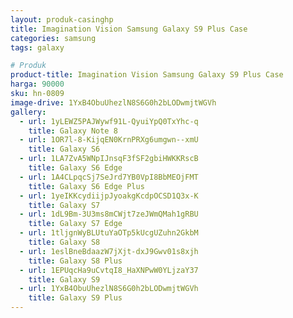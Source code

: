 ```yaml
---
layout: produk-casinghp
title: Imagination Vision Samsung Galaxy S9 Plus Case
categories: samsung
tags: galaxy

# Produk
product-title: Imagination Vision Samsung Galaxy S9 Plus Case
harga: 90000
sku: hn-0809
image-drive: 1YxB4ObuUhezlN8S6G0h2bLODwmjtWGVh
gallery:
  - url: 1yLEWZ5PAJWywf91L-QyuiYpQ0TxYhc-q
    title: Galaxy Note 8
  - url: 1OR7l-8-KijqEN0KrnPRXg6umgwn--xmU
    title: Galaxy S6
  - url: 1LA7ZvA5WNpIJnsqF3fSF2gbiHWKKRscB
    title: Galaxy S6 Edge
  - url: 1A4CLpqcSj7SeJrd7YB0VpI8BbMEOjFMT
    title: Galaxy S6 Edge Plus
  - url: 1yeIKKcydiijpJyoakgKcdpOCSD1Q3x-K
    title: Galaxy S7
  - url: 1dL9Bm-3U3ms8mCWjt7zeJWmQMah1gRBU
    title: Galaxy S7 Edge
  - url: 1tljgnWyBLUtuYaOTp5kUcgUZuhn2GkbM
    title: Galaxy S8
  - url: 1eslBneBdaazW7jXjt-dxJ9Gwv01s8xjh
    title: Galaxy S8 Plus
  - url: 1EPUqcHa9uCvtqI8_HaXNPwW0YLjzaY37
    title: Galaxy S9
  - url: 1YxB4ObuUhezlN8S6G0h2bLODwmjtWGVh
    title: Galaxy S9 Plus
---
```

